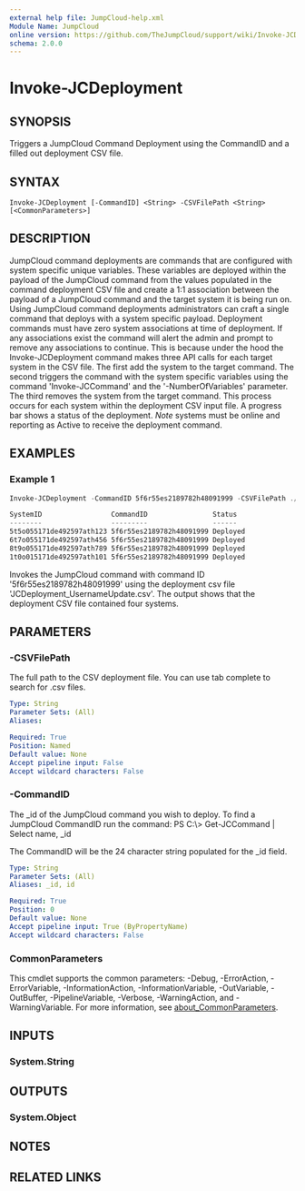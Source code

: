 ```yaml
---
external help file: JumpCloud-help.xml
Module Name: JumpCloud
online version: https://github.com/TheJumpCloud/support/wiki/Invoke-JCDeployment
schema: 2.0.0
---
```


# Invoke-JCDeployment

## SYNOPSIS
Triggers a JumpCloud Command Deployment using the CommandID and a filled out deployment CSV file.

## SYNTAX

```
Invoke-JCDeployment [-CommandID] <String> -CSVFilePath <String> [<CommonParameters>]
```

## DESCRIPTION
JumpCloud command deployments are commands that are configured with system specific unique variables. These variables are deployed within the payload of the JumpCloud command from the values populated in the command deployment CSV file and create a 1:1 association between the payload of a JumpCloud command and the target system it is being run on. Using JumpCloud command deployments administrators can craft a single command that deploys with a system specific payload.
Deployment commands must have zero system associations at time of deployment. If any associations exist the command will alert the admin and prompt to remove any associations to continue.
This is because under the hood the Invoke-JCDeployment command makes three API calls for each target system in the CSV file.
The first add the system to the target command.
The second triggers the command with the system specific variables using the command 'Invoke-JCCommand' and the '-NumberOfVariables' parameter.
The third removes the system from the target command.
This process occurs for each system within the deployment CSV input file.
A progress bar shows a status of the deployment. *Note* systems must be online and reporting as Active to receive the deployment command.

## EXAMPLES

### Example 1
```powershell
Invoke-JCDeployment -CommandID 5f6r55es2189782h48091999 -CSVFilePath ./JCDeployment_UsernameUpdate.csv

SystemID                 CommandID                Status
--------                 ---------                ------
5t5o055171de492597ath123 5f6r55es2189782h48091999 Deployed
6t7o055171de492597ath456 5f6r55es2189782h48091999 Deployed
8t9o055171de492597ath789 5f6r55es2189782h48091999 Deployed
1t0o015171de492597ath101 5f6r55es2189782h48091999 Deployed
```

Invokes the JumpCloud command with command ID '5f6r55es2189782h48091999' using the deployment csv file 'JCDeployment_UsernameUpdate.csv'. The output shows that the deployment CSV file contained four systems.

## PARAMETERS

### -CSVFilePath
The full path to the CSV deployment file.
You can use tab complete to search for .csv files.

```yaml
Type: String
Parameter Sets: (All)
Aliases:

Required: True
Position: Named
Default value: None
Accept pipeline input: False
Accept wildcard characters: False
```

### -CommandID
The _id of the JumpCloud command you wish to deploy.
To find a JumpCloud CommandID run the command: PS C:\\\> Get-JCCommand | Select name, _id

The CommandID will be the 24 character string populated for the _id field.

```yaml
Type: String
Parameter Sets: (All)
Aliases: _id, id

Required: True
Position: 0
Default value: None
Accept pipeline input: True (ByPropertyName)
Accept wildcard characters: False
```

### CommonParameters
This cmdlet supports the common parameters: -Debug, -ErrorAction, -ErrorVariable, -InformationAction, -InformationVariable, -OutVariable, -OutBuffer, -PipelineVariable, -Verbose, -WarningAction, and -WarningVariable. For more information, see [about_CommonParameters](http://go.microsoft.com/fwlink/?LinkID=113216).

## INPUTS

### System.String
## OUTPUTS

### System.Object
## NOTES

## RELATED LINKS
